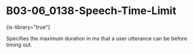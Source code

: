 # B03-06_0138-Speech-Time-Limit

{is-library="true"}

<snippet id="B03-06_0138-Speech-Time-Limit_snippet">



Specifies the maximum duration in ms that a user utterance can be before timing out.


</snippet>